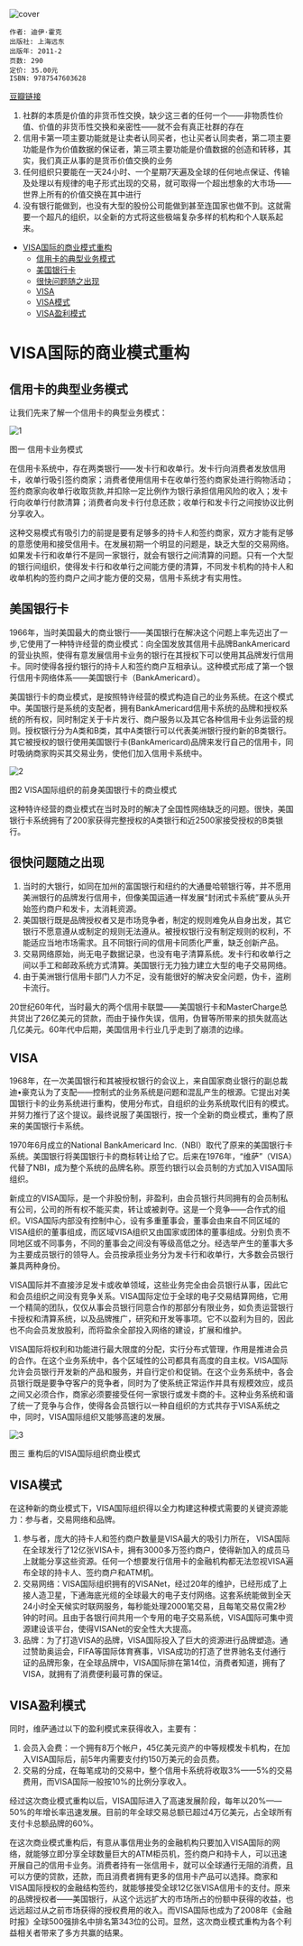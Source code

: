 ![cover](https://img3.doubanio.com/lpic/s6789895.jpg)

    作者: 迪伊·霍克 
    出版社: 上海远东
    出版年: 2011-2
    页数: 290
    定价: 35.00元
    ISBN: 9787547603628

[豆瓣链接](https://book.douban.com/subject/6509953/)

1. 社群的本质是价值的非货币性交换，缺少这三者的任何一个——非物质性价值、价值的非货币性交换和亲密性——就不会有真正社群的存在
2. 信用卡第一项主要功能就是让卖者认同买者，也让买者认同卖者，第二项主要功能是作为价值数据的保证者，第三项主要功能是价值数据的创造和转移，其实，我们真正从事的是货币价值交换的业务
3. 任何组织只要能在一天24小时、一个星期7天遍及全球的任何地点保证、传输及处理以有规律的电子形式出现的交易，就可取得一个超出想象的大市场——世界上所有的价值交换在其中进行
4. 没有银行能做到，也没有大型的股份公司能做到甚至连国家也做不到。这就需要一个超凡的组织，以全新的方式将这些极端复杂多样的机构和个人联系起来。

- [VISA国际的商业模式重构](#visa国际的商业模式重构)
  - [信用卡的典型业务模式](#信用卡的典型业务模式)
  - [美国银行卡](#美国银行卡)
  - [很快问题随之出现](#很快问题随之出现)
  - [VISA](#visa)
  - [VISA模式](#visa模式)
  - [VISA盈利模式](#visa盈利模式)

# VISA国际的商业模式重构
## 信用卡的典型业务模式
让我们先来了解一个信用卡的典型业务模式：

![1](visa1.png)

图一 信用卡业务模式

在信用卡系统中，存在两类银行——发卡行和收单行。发卡行向消费者发放信用卡，收单行吸引签约商家；消费者使用信用卡在收单行签约商家处进行购物活动；签约商家向收单行收取货款,并扣除一定比例作为银行承担信用风险的收入；发卡行向收单行付款清算；消费者向发卡行付息还款；收单行和发卡行之间按协议比例分享收入。

这种交易模式有吸引力的前提是要有足够多的持卡人和签约商家，双方才能有足够的意愿使用和接受信用卡。在发展初期一个明显的问题是，缺乏大型的交易网络。如果发卡行和收单行不是同一家银行，就会有银行之间清算的问题。只有一个大型的银行间组织，使得发卡行和收单行之间能方便的清算，不同发卡机构的持卡人和收单机构的签约商户之间才能方便的交易，信用卡系统才有实用性。

## 美国银行卡
1966年，当时美国最大的商业银行——美国银行在解决这个问题上率先迈出了一步,它使用了一种特许经营的商业模式：向全国发放其信用卡品牌BankAmericard的营业执照，使得有意发展信用卡业务的银行在其授权下可以使用其品牌发行信用卡。同时使得各授约银行的持卡人和签约商户互相承认。这种模式形成了第一个银行信用卡网络体系——美国银行卡（BankAmericard）。

美国银行卡的商业模式，是按照特许经营的模式构造自己的业务系统。在这个模式中。美国银行是系统的支配者，拥有BankAmericard信用卡系统的品牌和授权系统的所有权，同时制定关于卡片发行、商户服务以及其它各种信用卡业务运营的规则。授权银行分为A类和B类，其中A类银行可以代表美洲银行授约新的B类银行。其它被授权的银行使用美国银行卡(BankAmericard)品牌来发行自己的信用卡，同时吸纳商家购买其交易业务，使他们加入信用卡系统中。

![2](visa2.png)

图2 VISA国际组织的前身美国银行卡的商业模式

这种特许经营的商业模式在当时及时的解决了全国性网络缺乏的问题。很快，美国银行卡系统拥有了200家获得完整授权的A类银行和近2500家接受授权的B类银行。

## 很快问题随之出现
1. 当时的大银行，如同在加州的富国银行和纽约的大通曼哈顿银行等，并不愿用美洲银行的品牌发行信用卡，但像美国运通一样发展“封闭式卡系统”要从头开始签约商户和发卡，太消耗资源。
2. 美国银行既是品牌授权者又是市场竞争者，制定的规则难免从自身出发，其它银行不愿意遵从或制定的规则无法遵从。被授权银行没有制定规则的权利，不能适应当地市场需求。且不同银行间的信用卡同质化严重，缺乏创新产品。
3. 交易网络原始，尚无电子数据记录，也没有电子清算系统。发卡行和收单行之间以手工和邮政系统方式清算。美国银行无力独力建立大型的电子交易网络。
4. 由于美洲银行信用卡部门人力不足，没有能很好的解决安全问题，伪卡，盗刷卡流行。

20世纪60年代，当时最大的两个信用卡联盟——美国银行卡和MasterCharge总共贷出了26亿美元的贷款，而由于操作失误，信用，伪冒等所带来的损失就高达几亿美元。60年代中后期，美国信用卡行业几乎走到了崩溃的边缘。

## VISA
1968年，在一次美国银行和其被授权银行的会议上，来自国家商业银行的副总裁迪•豪克认为了支配——控制式的业务系统是问题和混乱产生的根源。它提出对美国银行卡的业务系统进行重构，使用分布式，自组织的业务系统取代旧有的模式。并努力推行了这个提议。最终说服了美国银行，按一个全新的商业模式，重构了原来的美国银行卡系统。

1970年6月成立的National BankAmericard Inc.（NBI）取代了原来的美国银行卡系统。美国银行将美国银行卡的商标转让给了它。后来在1976年，“维萨”（VISA）代替了NBI，成为整个系统的品牌名称。原签约银行以会员制的方式加入VISA国际组织。

新成立的VISA国际，是一个非股份制，非盈利，由会员银行共同拥有的会员制私有公司，公司的所有权不能买卖，转让或被剥夺。这是一个竞争——合作式的组织。VISA国际内部没有控制中心，设有多重董事会，董事会由来自不同区域的VISA组织的董事组成，而区域VISA组织又由国家或团体的董事组成。分别负责不同地区或不同事务，不同的董事会之间没有等级高低之分。经选举产生的董事大多为主要成员银行的领导人。会员按承揽业务分为发卡行和收单行，大多数会员银行兼具两种身份。

VISA国际并不直接涉足发卡或收单领域，这些业务完全由会员银行从事，因此它和会员组织之间没有竞争关系。VISA国际定位于全球的电子交易结算网络，它用一个精简的团队，仅仅从事会员银行同意合作的那部分有限业务，如负责运营银行卡授权和清算系统，以及品牌推广，研究和开发等事项。它不以盈利为目的，因此也不向会员发放股利，而将盈余全部投入网络的建设，扩展和维护。

VISA国际将权利和功能进行最大限度的分配，实行分布式管理，作用是推进会员的合作。在这个业务系统中，各个区域性的公司都具有高度的自主权。VISA国际允许会员银行开发新的产品和服务，并自行定价和促销。在这个业务系统中，各会员银行既是要争夺客户的竞争者，同时为了使系统正常运作并具有规模效应，成员之间又必须合作，商家必须要接受任何一家银行或发卡商的卡。这种业务系统和谐了统一了竞争与合作，使得各会员银行以一种自组织的方式共存于VISA系统之中，同时，VISA国际组织又能够高速的发展。

![3](visa3.png)

图三 重构后的VISA国际组织商业模式

## VISA模式
在这种新的商业模式下，VISA国际组织得以全力构建这种模式需要的关键资源能力：参与者，交易网络和品牌。
1. 参与者，庞大的持卡人和签约商户数量是VISA最大的吸引力所在， VISA国际在全球发行了12亿张VISA卡，拥有3000多万签约商户，使得新加入的成员马上就能分享这些资源。任何一个想要发行信用卡的金融机构都无法忽视VISA遍布全球的持卡人、签约商户和ATM机。
1. 交易网络：VISA国际组织拥有的VISANet，经过20年的维护，已经形成了上接人造卫星，下通海底光缆的全球最大的电子支付网络。这套系统能做到全天24小时全天候实时联网服务，每秒能处理2000笔交易，且每笔交易仅需2秒钟的时间。且由于各银行间共用一个专用的电子交易系统，VISA国际可集中资源建设该平台，使得VISANet的安全性大大提高。
1. 品牌：为了打造VISA的品牌，VISA国际投入了巨大的资源进行品牌塑造。通过赞助奥运会，FIFA等国际体育赛事，VISA成功的打造了世界驰名支付通行证的品牌形象，在全球品牌中，VISA国际排在第14位，消费者知道，拥有了VISA，就拥有了消费便利最可靠的保证。

## VISA盈利模式
同时，维萨通过以下的盈利模式来获得收入，主要有：

1. 会员入会费：一个拥有8万个帐户，45亿美元资产的中等规模发卡机构，在加入VISA国际后，前5年内需要支付约150万美元的会员费。
1. 交易的分成，在每笔成功的交易中，整个信用卡系统将收取3%——5%的交易费用，而VISA国际一般按10%的比例分享收入。

经过这次商业模式重构以后，VISA国际进入了高速发展阶段，每年以20%——50%的年增长率迅速发展。目前的年全球交易总额已超过4万亿美元，占全球所有支付卡总额品牌的60%。

在这次商业模式重构后，有意从事信用业务的金融机构只要加入VISA国际的网络，就能够立即分享全球数量巨大的ATM柜员机，签约商户和持卡人，可以迅速开展自己的信用卡业务。消费者持有一张信用卡，就可以全球通行无阻的消费，且可以方便的贷款，还款，而且消费者拥有更多的信用卡产品可以选择。商家和VISA国际授权的金融结构签约，就能够接受全球12亿张VISA信用卡的支付。原来的品牌授权者——美国银行，从这个远远扩大的市场所占的份额中获得的收益，也远远超过从之前市场获得的授权费用的收入。而VISA国际也成为了2008年《金融时报》全球500强排名中排名第343位的公司。显然，这次商业模式重构为各个利益相关者带来了多方共赢的结果。

